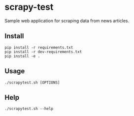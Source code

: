 # scrapy-test
Sample web application for scraping data from news articles.

## Install
    
    pip install -r requirements.txt
    pip install -r dev-requirements.txt
    pip install -e .
    
## Usage

    ./scrapytest.sh [OPTIONS]
    
## Help

    ./scrapytest.sh --help